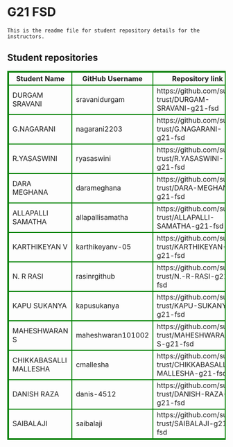 # G21 FSD
    This is the readme file for student repository details for the instructors.
## Student repositories 
<table style="border : 2px solid green; width:100%;">
<tr >
<th style="border : 2px solid green;">Student Name</th>
<th style="border : 2px solid green;">GitHub Username</th>
<th style="border : 2px solid green;">Repository link</th>
</tr>
<tr style="border : 2px solid green;">
<td style="border : 2px solid green;">DURGAM SRAVANI</td> 

<td style="border : 2px solid green;">sravanidurgam</td> 

<td style="border : 2px solid green;">https://github.com/sure-trust/DURGAM-SRAVANI-g21-fsd</td> 
</tr>

<tr style="border : 2px solid green;">
<td style="border : 2px solid green;">G.NAGARANI</td> 

<td style="border : 2px solid green;">nagarani2203</td> 

<td style="border : 2px solid green;">https://github.com/sure-trust/G.NAGARANI-g21-fsd</td> 
</tr>

<tr style="border : 2px solid green;">
<td style="border : 2px solid green;">R.YASASWINI</td> 

<td style="border : 2px solid green;">ryasaswini</td> 

<td style="border : 2px solid green;">https://github.com/sure-trust/R.YASASWINI-g21-fsd</td> 
</tr>

<tr style="border : 2px solid green;">
<td style="border : 2px solid green;">DARA MEGHANA</td> 

<td style="border : 2px solid green;">darameghana</td> 

<td style="border : 2px solid green;">https://github.com/sure-trust/DARA-MEGHANA-g21-fsd</td> 
</tr>

<tr style="border : 2px solid green;">
<td style="border : 2px solid green;">ALLAPALLI SAMATHA</td> 

<td style="border : 2px solid green;">allapallisamatha</td> 

<td style="border : 2px solid green;">https://github.com/sure-trust/ALLAPALLI-SAMATHA-g21-fsd</td> 
</tr>

<tr style="border : 2px solid green;">
<td style="border : 2px solid green;">KARTHIKEYAN V</td> 

<td style="border : 2px solid green;">karthikeyanv-05</td> 

<td style="border : 2px solid green;">https://github.com/sure-trust/KARTHIKEYAN-V-g21-fsd</td> 
</tr>

<tr style="border : 2px solid green;">
<td style="border : 2px solid green;">N. R RASI</td> 

<td style="border : 2px solid green;">rasinrgithub</td> 

<td style="border : 2px solid green;">https://github.com/sure-trust/N.-R-RASI-g21-fsd</td> 
</tr>

<tr style="border : 2px solid green;">
<td style="border : 2px solid green;">KAPU SUKANYA</td> 

<td style="border : 2px solid green;">kapusukanya</td> 

<td style="border : 2px solid green;">https://github.com/sure-trust/KAPU-SUKANYA-g21-fsd</td> 
</tr>

<tr style="border : 2px solid green;">
<td style="border : 2px solid green;">MAHESHWARAN S</td> 

<td style="border : 2px solid green;">maheshwaran101002</td> 

<td style="border : 2px solid green;">https://github.com/sure-trust/MAHESHWARAN-S-g21-fsd</td> 
</tr>

<tr style="border : 2px solid green;">
<td style="border : 2px solid green;">CHIKKABASALLI MALLESHA</td> 

<td style="border : 2px solid green;">cmallesha</td> 

<td style="border : 2px solid green;">https://github.com/sure-trust/CHIKKABASALLI-MALLESHA-g21-fsd</td> 
</tr>

<tr style="border : 2px solid green;">
<td style="border : 2px solid green;">DANISH RAZA</td> 

<td style="border : 2px solid green;">danis-4512</td> 

<td style="border : 2px solid green;">https://github.com/sure-trust/DANISH-RAZA-g21-fsd</td> 
</tr>

<tr style="border : 2px solid green;">
<td style="border : 2px solid green;">SAIBALAJI</td> 

<td style="border : 2px solid green;">saibalaji</td> 

<td style="border : 2px solid green;">https://github.com/sure-trust/SAIBALAJI-g21-fsd</td> 
</tr>
